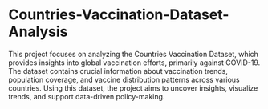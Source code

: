 # Countries-Vaccination-Dataset-Analysis
This project focuses on analyzing the Countries Vaccination Dataset, which provides insights into global vaccination efforts, primarily against COVID-19. The dataset contains crucial information about vaccination trends, population coverage, and vaccine distribution patterns across various countries. Using this dataset, the project aims to uncover insights, visualize trends, and support data-driven policy-making.
